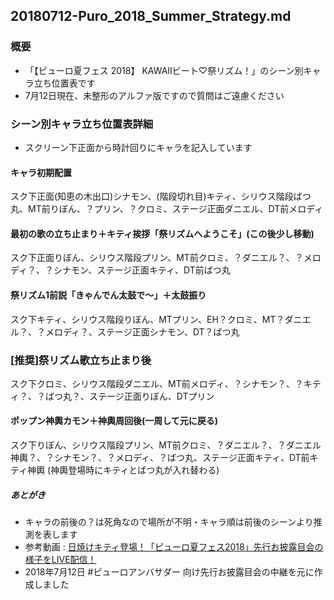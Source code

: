 20180712-Puro_2018_Summer_Strategy.md
-----

### 概要

* 「【ピューロ夏フェス 2018】 KAWAIIビート♡祭リズム！」のシーン別キャラ立ち位置表です
* 7月12日現在、未整形のアルファ版ですので質問はご遠慮ください

### シーン別キャラ立ち位置表詳細

* スクリーン下正面から時計回りにキャラを記入しています

#### キャラ初期配置
スク下正面(知恵の木出口)シナモン、(階段切れ目)キティ、シリウス階段ばつ丸、MT前りぼん、？プリン、？クロミ、ステージ正面ダニエル、DT前メロディ
#### 最初の歌の立ち止まり＋キティ挨拶「祭リズムへようこそ」(この後少し移動)
スク下正面りぼん、シリウス階段プリン、MT前クロミ、？ダニエル？、？メロディ？、？シナモン、ステージ正面キティ、DT前ばつ丸
#### 祭リズム1前説「きゃんでん太鼓で〜」＋太鼓振り
スク下キティ、シリウス階段りぼん、MTプリン、EH？クロミ、MT？ダニエル？、？メロディ？、ステージ正面シナモン、DT？ばつ丸
### [推奨]祭リズム歌立ち止まり後
スク下クロミ、シリウス階段ダニエル、MT前メロディ、？シナモン？、？キティ？、？ばつ丸？、ステージ正面りぼん、DTプリン
#### ポップン神輿カモン＋神輿周回後(一周して元に戻る)
スク下りぼん、シリウス階段プリン、MT前クロミ、？ダニエル？、？ダニエル神輿？、？シナモン？、？メロディ、？ばつ丸、ステージ正面キティ、DT前キティ神輿
(神輿登場時にキティとばつ丸が入れ替わる)

##### あとがき
* キャラの前後の？は死角なので場所が不明・キャラ順は前後のシーンより推測を表します
* 参考動画 : [日焼けキティ登場！「ピューロ夏フェス2018」先行お披露目会の様子をLIVE配信！](https://www.youtube.com/watch?v=nVeHbYUvSYc&feature=youtu.be)
* 2018年7月12日 #ピューロアンバサダー 向け先行お披露目会の中継を元に作成しました
